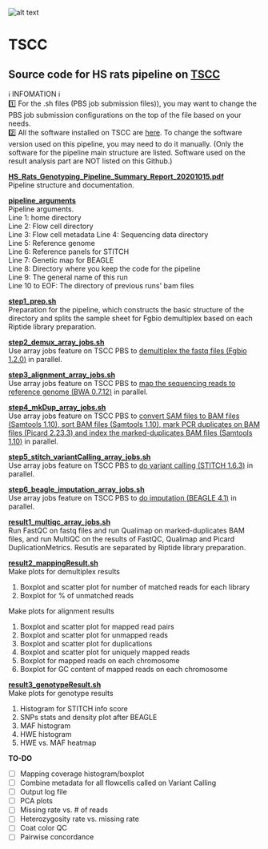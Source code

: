 ![alt text](https://secureservercdn.net/198.71.233.106/h9j.d46.myftpupload.com/wp-content/uploads/2019/09/palmerlab-logo.png)
# TSCC
## Source code for HS rats pipeline on [TSCC](https://www.sdsc.edu/support/user_guides/tscc.html)
:information_source: INFOMATION :information_source:  
:one: For the .sh files (PBS job submission files)), you may want to change the PBS job submission configurations on the top of the file based on your needs.  
:two: All the software installed on TSCC are [here](https://aapalmer-lab.slack.com/files/T0JULRU14/FPS2923NU). To change the software version used on this pipeline, you may need to do it manually. (Only the software for the pipeline main structure are listed. Software used on the result analysis part are NOT listed on this Github.)  

**[HS_Rats_Genotyping_Pipeline_Summary_Report_20201015.pdf](HS_Rats_Genotyping_Pipeline_Summary_Report_20201015.pdf)**  
Pipeline structure and documentation.  

**[pipeline_arguments](pipeline_arguments)**  
Pipeline arguments.  
Line 1: home directory  
Line 2: Flow cell directory  
Line 3: Flow cell metadata
Line 4: Sequencing data directory  
Line 5: Reference genome  
Line 6: Reference panels for STITCH  
Line 7: Genetic map for BEAGLE  
Line 8: Directory where you keep the code for the pipeline  
Line 9: The general name of this run  
Line 10 to EOF: The directory of previous runs' bam files  

**[step1_prep.sh](step1_prep.sh)**  
Preparation for the pipeline, which constructs the basic structure of the directory and splits the sample sheet for Fgbio demultiplex based on each Riptide library preparation.

**[step2_demux_array_jobs.sh](step2_demux_array_jobs.sh)**  
Use array jobs feature on TSCC PBS to <ins>demultiplex the fastq files ([Fgbio 1.2.0](http://fulcrumgenomics.github.io/fgbio/))</ins> in parallel.  

**[step3_alignment_array_jobs.sh](step3_alignment_array_jobs.sh)**  
Use array jobs feature on TSCC PBS to <ins>map the sequencing reads to reference genome ([BWA 0.7.12](http://bio-bwa.sourceforge.net/index.shtml))</ins> in parallel. 

**[step4_mkDup_array_jobs.sh](step4_mkDup_array_jobs.sh)**  
Use array jobs feature on TSCC PBS to <ins>convert SAM files to BAM files ([Samtools 1.10](http://www.htslib.org/)), sort BAM files ([Samtools 1.10](http://www.htslib.org/)), mark PCR duplicates on BAM files ([Picard 2.23.3](https://broadinstitute.github.io/picard/)) and index the marked-duplicates BAM files ([Samtools 1.10](http://www.htslib.org/))</ins> in parallel.

**[step5_stitch_variantCalling_array_jobs.sh](step5_stitch_variantCalling_array_jobs.sh)**  
Use array jobs feature on TSCC PBS to <ins>do variant calling ([STITCH 1.6.3](https://github.com/rwdavies/STITCH))</ins> in parallel.  

**[step6_beagle_imputation_array_jobs.sh](step6_beagle_imputation_array_jobs.sh)**  
Use array jobs feature on TSCC PBS to <ins>do imputation ([BEAGLE 4.1](https://faculty.washington.edu/browning/beagle/b4_1.html))</ins> in parallel. 

**[result1_multiqc_array_jobs.sh](result1_multiqc_array_jobs.sh)**  
Run FastQC on fastq files and run Qualimap on marked-duplicates BAM files, and run MultiQC on the results of FastQC, Qualimap and Picard DuplicationMetrics. Resutls are separated by Riptide library preparation.

**[result2_mappingResult.sh](result2_mappingResult.sh)**  
Make plots for demultiplex results
1. Boxplot and scatter plot for number of matched reads for each library
2. Boxplot for % of unmatched reads  

Make plots for alignment results  
1. Boxplot and scatter plot for mapped read pairs
2. Boxplot and scatter plot for unmapped reads
3. Boxplot and scatter plot for duplications
4. Boxplot and scatter plot for uniquely mapped reads
5. Boxplot for mapped reads on each chromosome
6. Boxplot for GC content of mapped reads on each chromosome  

**[result3_genotypeResult.sh](result3_genotypeResult.sh)**  
Make plots for genotype results  
1. Histogram for STITCH info score
2. SNPs stats and density plot after BEAGLE
3. MAF histogram
4. HWE histogram
5. HWE vs. MAF heatmap

**TO-DO**  
- [ ] Mapping coverage histogram/boxplot
- [ ] Combine metadata for all flowcells called on Variant Calling
- [ ] Output log file
- [ ] PCA plots
- [ ] Missing rate vs. # of reads
- [ ] Heterozygosity rate vs. missing rate
- [ ] Coat color QC
- [ ] Pairwise concordance